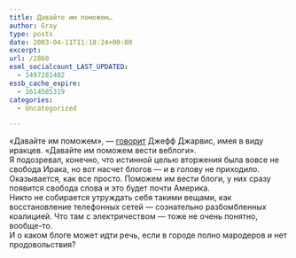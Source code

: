 ```yaml
---
title: Давайте им поможем…
author: Gray
type: posts
date: 2003-04-11T11:18:24+00:00
excerpt:
url: /2860
esml_socialcount_LAST_UPDATED:
  - 1497281402
essb_cache_expire:
  - 1614585319
categories:
  - Uncategorized

---
```








&#171;Давайте им поможем&#187;, &#8212; <a href="http://www.buzzmachine.com/archives/2003_04.html#003480" target="_blank">говорит</a> Джефф Джарвис, имея в виду иракцев. &#171;Давайте им поможем вести веблоги&#187;.  
Я подозревал, конечно, что истинной целью вторжения была вовсе не свобода Ирака, но вот насчет блогов &#8212; и в голову не приходило.  
Оказывается, как все просто. Поможем им вести блоги, у них сразу появится свобода слова и это будет почти Америка.  
Никто не собирается утруждать себя такими вещами, как восстановление телефонных сетей &#8212; сознательно разбомбленных коалицией. Что там с электричеством &#8212; тоже не очень понятно, вообще-то.  
И о каком блоге может идти речь, если в городе полно мародеров и нет продовольствия?